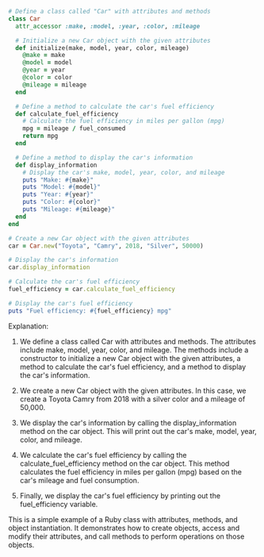 ```ruby
# Define a class called "Car" with attributes and methods
class Car
  attr_accessor :make, :model, :year, :color, :mileage

  # Initialize a new Car object with the given attributes
  def initialize(make, model, year, color, mileage)
    @make = make
    @model = model
    @year = year
    @color = color
    @mileage = mileage
  end

  # Define a method to calculate the car's fuel efficiency
  def calculate_fuel_efficiency
    # Calculate the fuel efficiency in miles per gallon (mpg)
    mpg = mileage / fuel_consumed
    return mpg
  end

  # Define a method to display the car's information
  def display_information
    # Display the car's make, model, year, color, and mileage
    puts "Make: #{make}"
    puts "Model: #{model}"
    puts "Year: #{year}"
    puts "Color: #{color}"
    puts "Mileage: #{mileage}"
  end
end

# Create a new Car object with the given attributes
car = Car.new("Toyota", "Camry", 2018, "Silver", 50000)

# Display the car's information
car.display_information

# Calculate the car's fuel efficiency
fuel_efficiency = car.calculate_fuel_efficiency

# Display the car's fuel efficiency
puts "Fuel efficiency: #{fuel_efficiency} mpg"
```

Explanation:

1. We define a class called Car with attributes and methods. The attributes include make, model, year, color, and mileage. The methods include a constructor to initialize a new Car object with the given attributes, a method to calculate the car's fuel efficiency, and a method to display the car's information.

2. We create a new Car object with the given attributes. In this case, we create a Toyota Camry from 2018 with a silver color and a mileage of 50,000.

3. We display the car's information by calling the display_information method on the car object. This will print out the car's make, model, year, color, and mileage.

4. We calculate the car's fuel efficiency by calling the calculate_fuel_efficiency method on the car object. This method calculates the fuel efficiency in miles per gallon (mpg) based on the car's mileage and fuel consumption.

5. Finally, we display the car's fuel efficiency by printing out the fuel_efficiency variable.

This is a simple example of a Ruby class with attributes, methods, and object instantiation. It demonstrates how to create objects, access and modify their attributes, and call methods to perform operations on those objects.